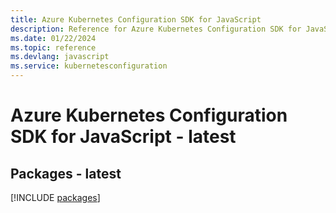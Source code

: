 ```yaml
---
title: Azure Kubernetes Configuration SDK for JavaScript
description: Reference for Azure Kubernetes Configuration SDK for JavaScript
ms.date: 01/22/2024
ms.topic: reference
ms.devlang: javascript
ms.service: kubernetesconfiguration
---
```

# Azure Kubernetes Configuration SDK for JavaScript - latest
## Packages - latest
[!INCLUDE [packages](kubernetes-configuration-index.md)]